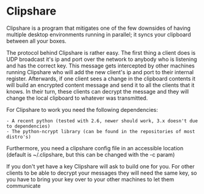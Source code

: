 Clipshare
=========

Clipshare is a program that mitigates one of the few downsides of having 
multiple desktop environments running in parallel; it syncs your
clipboard between all your boxes.

The protocol behind Clipshare is rather easy. The first thing a client
does is UDP broadcast it's ip and port over the network to anybody
who is listening and has the correct key. This message gets intercepted
by other machines running Clipshare who will add the new client's ip
and port to their internal register. Afterwards, if one client sees a
change in the clipboard contents it will build an encrypted content
message and send it to all the clients that it knows. In their turn,
these clients can decrypt the message and they will change the local
clipboard to whatever was transmitted.

For Clipshare to work you need the following dependencies:

	- A recent python (tested with 2.6, newer should work, 3.x doesn't due to dependencies)
	- The python-ncrypt library (can be found in the repositories of most distro's)

Furthermore, you need a clipshare config file in an accessible location
(default is ~/.clipshare, but this can be changed with the -c param)

If you don't yet have a key Clipshare will ask to build one for you. For
other clients to be able to decrypt your messages they will need the same
key, so you have to bring your key over to your other machines to let
them communicate


